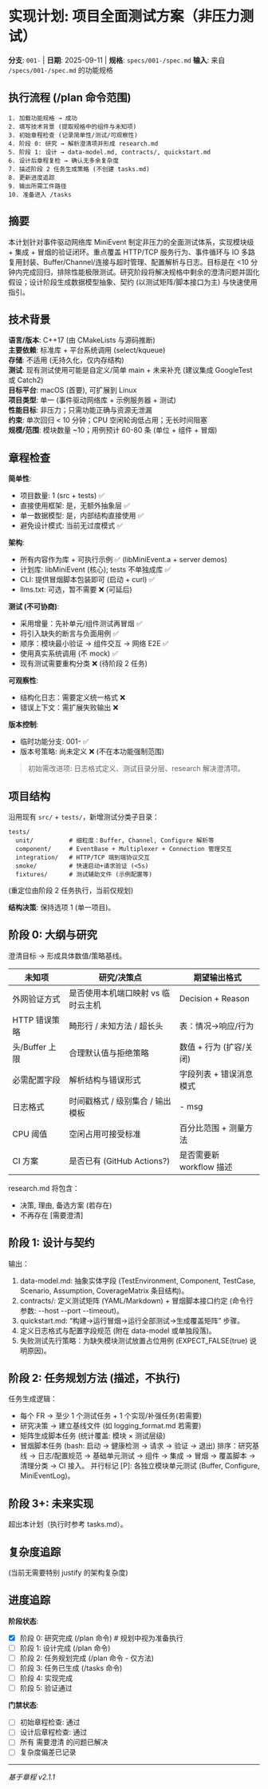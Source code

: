 # 实现计划: 项目全面测试方案（非压力测试）

**分支**: `001-` | **日期**: 2025-09-11 | **规格**: `specs/001-/spec.md`
**输入**: 来自 `/specs/001-/spec.md` 的功能规格

## 执行流程 (/plan 命令范围)
```
1. 加载功能规格 → 成功
2. 填写技术背景 (提取规格中的组件与未知项)
3. 初始章程检查 (记录简单性/测试/可观察性)
4. 阶段 0: 研究 → 解析澄清项并形成 research.md
5. 阶段 1: 设计 → data-model.md, contracts/, quickstart.md
6. 设计后章程复检 → 确认无多余复杂度
7. 描述阶段 2 任务生成策略 (不创建 tasks.md)
8. 更新进度追踪
9. 输出所需工件路径
10. 准备进入 /tasks
```

## 摘要
本计划针对事件驱动网络库 MiniEvent 制定非压力的全面测试体系，实现模块级 + 集成 + 冒烟的验证闭环。重点覆盖 HTTP/TCP 服务行为、事件循环与 IO 多路复用封装、Buffer/Channel/连接与超时管理、配置解析与日志。目标是在 <10 分钟内完成回归，排除性能极限测试。研究阶段将解决规格中剩余的澄清问题并固化假设；设计阶段生成数据模型抽象、契约 (以测试矩阵/脚本接口为主) 与快速使用指引。

## 技术背景
**语言/版本**: C++17 (由 CMakeLists 与源码推断)  
**主要依赖**: 标准库 + 平台系统调用 (select/kqueue)  
**存储**: 不适用 (无持久化，仅内存结构)  
**测试**: 现有测试使用可能是自定义/简单 main + 未来补充 (建议集成 GoogleTest 或 Catch2)  
**目标平台**: macOS (首要), 可扩展到 Linux  
**项目类型**: 单一 (事件驱动网络库 + 示例服务器 + 测试)  
**性能目标**: 非压力；只需功能正确与资源无泄漏  
**约束**: 单次回归 < 10 分钟；CPU 空闲轮询低占用；无长时间阻塞  
**规模/范围**: 模块数量 ~10；用例预计 60-80 条 (单位 + 组件 + 冒烟)  

## 章程检查
**简单性**:
- 项目数量: 1 (src + tests) ✅
- 直接使用框架: 是，无额外抽象层 ✅
- 单一数据模型: 是，内部结构直接使用 ✅
- 避免设计模式: 当前无过度模式 ✅

**架构**:
- 所有内容作为库 + 可执行示例 ✅ (libMiniEvent.a + server demos)
- 计划库: libMiniEvent (核心); tests 不单独成库 ✅
- CLI: 提供冒烟脚本包装即可 (启动 + curl) ✅
- llms.txt: 可选，暂不需要 ❌ (可延后)

**测试 (不可协商)**:
- 采用增量：先补单元/组件测试再冒烟 ✅
- 将引入缺失的断言与负面用例 ✅
- 顺序：模块最小验证 → 组件交互 → 网络 E2E ✅
- 使用真实系统调用 (不 mock) ✅
- 现有测试需要重构分类 ❌ (待阶段 2 任务)

**可观察性**:
- 结构化日志：需要定义统一格式 ❌
- 错误上下文：需扩展失败输出 ❌

**版本控制**:
- 临时功能分支: 001- ✅
- 版本号策略: 尚未定义 ❌ (不在本功能强制范围)

> 初始需改进项: 日志格式定义、测试目录分层、research 解决澄清项。

## 项目结构
沿用现有 `src/` + `tests/`，新增测试分类子目录：
```
tests/
  unit/          # 细粒度：Buffer, Channel, Configure 解析等
  component/     # EventBase + Multiplexer + Connection 管理交互
  integration/   # HTTP/TCP 端到端协议交互
  smoke/         # 快速启动+请求验证 (<5s)
  fixtures/      # 测试辅助文件 (示例配置等)
```
(重定位由阶段 2 任务执行，当前仅规划)

**结构决策**: 保持选项 1 (单一项目)。

## 阶段 0: 大纲与研究
澄清目标 → 形成具体数值/策略基线。

| 未知项 | 研究/决策点 | 期望输出格式 |
|--------|-------------|--------------|
| 外网验证方式 | 是否使用本机端口映射 vs 临时云主机 | Decision + Reason |
| HTTP 错误策略 | 畸形行 / 未知方法 / 超长头 | 表：情况→响应/行为 |
| 头/Buffer 上限 | 合理默认值与拒绝策略 | 数值 + 行为 (扩容/关闭) |
| 必需配置字段 | 解析结构与错误形式 | 字段列表 + 错误消息模式 |
| 日志格式 | 时间戳格式 / 级别集合 / 输出模板 | <timestamp> <level> <component> - msg |
| CPU 阈值 | 空闲占用可接受标准 | 百分比范围 + 测量方法 |
| CI 方案 | 是否已有 (GitHub Actions?) | 是否需要新 workflow 描述 |

research.md 将包含：
- 决策, 理由, 备选方案 (若存在)
- 不再存在 [需要澄清]

## 阶段 1: 设计与契约
输出：
1. data-model.md: 抽象实体字段 (TestEnvironment, Component, TestCase, Scenario, Assumption, CoverageMatrix 条目结构)。
2. contracts/: 定义测试矩阵 (YAML/Markdown) + 冒烟脚本接口约定 (命令行参数: --host --port --timeout)。
3. quickstart.md: “构建→运行冒烟→运行全部测试→生成覆盖矩阵” 步骤。
4. 定义日志格式与配置字段规范 (附在 data-model 或单独段落)。
5. 失败测试先行策略：为缺失模块测试放置占位用例 (EXPECT_FALSE(true) 说明原因)。

## 阶段 2: 任务规划方法 (描述，不执行)
任务生成逻辑：
- 每个 FR → 至少 1 个测试任务 + 1 个实现/补强任务(若需要)
- 研究决策 → 建立基线文件 (如 logging_format.md 若需要)
- 矩阵生成脚本任务 (统计覆盖: 模块 × 测试层级)
- 冒烟脚本任务 (bash: 启动 → 健康检测 → 请求 → 验证 → 退出)
排序：研究基线 → 日志/配置规范 → 基础单元测试 → 组件 → 集成 → 冒烟 → 覆盖脚本 → 清理分类 → CI 接入。
并行标记 [P]: 各独立模块单元测试 (Buffer, Configure, MiniEventLog)。

## 阶段 3+: 未来实现
超出本计划（执行时参考 tasks.md）。

## 复杂度追踪
(当前无需要特别 justify 的架构复杂度)

## 进度追踪
**阶段状态**:
- [x] 阶段 0: 研究完成 (/plan 命令)   # 规划中视为准备执行
- [ ] 阶段 1: 设计完成 (/plan 命令)
- [ ] 阶段 2: 任务规划完成 (/plan 命令 - 仅方法)
- [ ] 阶段 3: 任务已生成 (/tasks 命令)
- [ ] 阶段 4: 实现完成
- [ ] 阶段 5: 验证通过

**门禁状态**:
- [ ] 初始章程检查: 通过
- [ ] 设计后章程检查: 通过
- [ ] 所有 需要澄清 的问题已解决
- [ ] 复杂度偏差已记录

---
*基于章程 v2.1.1*
